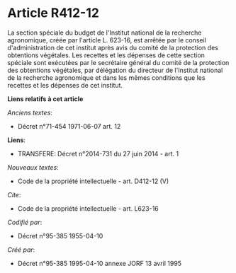 # Article R412-12

La section spéciale du budget de l'Institut national de la recherche agronomique, créée par l'article L. 623-16, est arrêtée
par le conseil d'administration de cet institut après avis du comité de la protection des obtentions végétales. Les recettes
et les dépenses de cette section spéciale sont exécutées par le secrétaire général du comité de la protection des obtentions
végétales, par délégation du directeur de l'Institut national de la recherche agronomique et dans les mêmes conditions que
les recettes et les dépenses de cet institut.

**Liens relatifs à cet article**

_Anciens textes_:

  - Décret n°71-454 1971-06-07 art. 12

**Liens**:

  - TRANSFERE: Décret n°2014-731 du 27 juin 2014 - art. 1

_Nouveaux textes_:

  - Code de la propriété intellectuelle - art. D412-12 (V)

_Cite_:

  - Code de la propriété intellectuelle - art. L623-16

_Codifié par_:

  - Décret n°95-385 1955-04-10

_Créé par_:

  - Décret n°95-385 1995-04-10 annexe JORF 13 avril 1995

